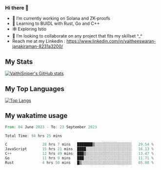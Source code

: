 ### Hi there 👋

- 🔭 I’m currently working on Solana and ZK-proofs
- 📖 Learning to BUIDL with Rust, Go and C++
- 🕸️ Exploring Istio
- 👯 I’m looking to collaborate on any project that fits my skillset ^_^
- Reach me at my LinkedIn : https://www.linkedin.com/in/vaitheeswaran-janakiraman-8231a3200/

## My Stats
[![VaithiSniper's GitHub stats](https://github-readme-stats.vercel.app/api?username=VaithiSniper&hide=stars&theme=radical)](https://github.com/anuraghazra/github-readme-stats)

## My Top Languages

[![Top Langs](https://github-readme-stats.vercel.app/api/top-langs/?username=VaithiSniper&layout=compact)](https://github.com/anuraghazra/github-readme-stats)

## My wakatime usage

<!--START_SECTION:waka-->

```rust
From: 04 June 2023 - To: 23 September 2023

Total Time: 94 hrs 25 mins

C                28 hrs 7 mins   ███████▒░░░░░░░░░░░░░░░░░   29.54 %
JavaScript       15 hrs 21 mins  ████░░░░░░░░░░░░░░░░░░░░░   16.13 %
C++              12 hrs 49 mins  ███▒░░░░░░░░░░░░░░░░░░░░░   13.47 %
Go               11 hrs 9 mins   ███░░░░░░░░░░░░░░░░░░░░░░   11.71 %
Rust             4 hrs 50 mins   █▒░░░░░░░░░░░░░░░░░░░░░░░   05.08 %
```

<!--END_SECTION:waka-->
